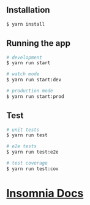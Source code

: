 
## Installation

```bash
$ yarn install
```

## Running the app

```bash
# development
$ yarn run start

# watch mode
$ yarn run start:dev

# production mode
$ yarn run start:prod
```

## Test

```bash
# unit tests
$ yarn run test

# e2e tests
$ yarn run test:e2e

# test coverage
$ yarn run test:cov
```
# [Insomnia Docs](https://gist.github.com/ksixen/0b936edc9a03a9d68d2a4493dc454f57)